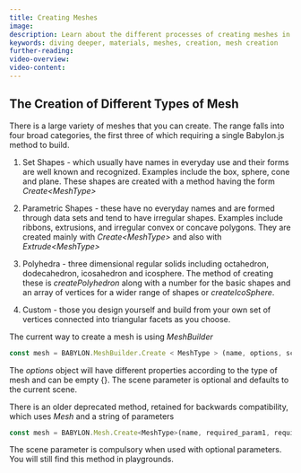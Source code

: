 ```yaml
---
title: Creating Meshes
image:
description: Learn about the different processes of creating meshes in Babylon.js.
keywords: diving deeper, materials, meshes, creation, mesh creation
further-reading:
video-overview:
video-content:
---
```


## The Creation of Different Types of Mesh

There is a large variety of meshes that you can create. The range falls into four broad categories, the first three of which requiring a single Babylon.js method to build.

1. Set Shapes - which usually have names in everyday use and their forms are well known and recognized. Examples include the box, sphere, cone and plane. These shapes are created with a method having the form _Create&lt;MeshType&gt;_

2. Parametric Shapes - these have no everyday names and are formed through data sets and tend to have irregular shapes. Examples include ribbons, extrusions, and irregular convex or concave polygons. They are created mainly with _Create&lt;MeshType&gt;_ and also with _Extrude&lt;MeshType&gt;_

3. Polyhedra - three dimensional regular solids including octahedron, dodecahedron, icosahedron and icosphere. The method of creating these is _createPolyhedron_ along with a number for the basic shapes and an array of vertices for a wider range of shapes or _createIcoSphere_.

4. Custom - those you design yourself and build from your own set of vertices connected into triangular facets as you choose.

The current way to create a mesh is using _MeshBuilder_

```javascript
const mesh = BABYLON.MeshBuilder.Create < MeshType > (name, options, scene);
```

The _options_ object will have different properties according to the type of mesh and can be empty {}. The scene parameter is optional and defaults to the current scene.

There is an older deprecated method, retained for backwards compatibility, which uses _Mesh_ and a string of parameters

```javascript
const mesh = BABYLON.Mesh.Create<MeshType>(name, required_param1, required_param2, ..., scene, optional_parameter1, ........);
```

The scene parameter is compulsory when used with optional parameters. You will still find this method in playgrounds.
